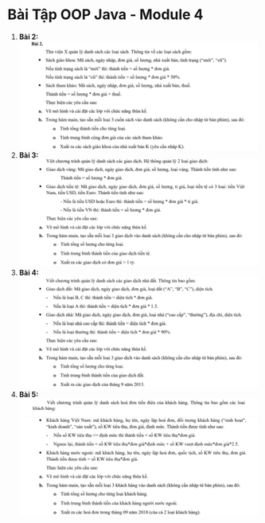 # Bài Tập OOP Java - Module 4

1. **Bài 2:**
    ![Module4-bai2](../images/../image/Module4-bai2.png)
2. **Bài 3:**
    ![Module4-bai3](../images/../image/Module4-bai3.png)
3. **Bài 4:**
    ![Module4-bai4](../images/../image/Module4-bai4.png)  
4. **Bài 5:**
    ![Module4-bai4](../images/../image/Module4-bai5_1.png)  
    ![Module4-bai4](../images/../image/Module4-bai5_2.png)  